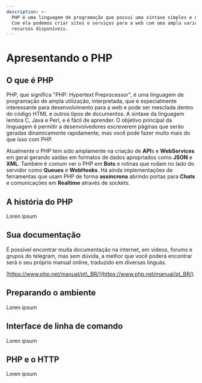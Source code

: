 ```yaml
---
description: >-
  PHP é uma linguagem de programação que possui uma sintaxe simples e dinâmica.
  Com ela podemos criar sites e serviços para a web com uma ampla variedade de
  recursos disponíveis.
---
```


# Apresentando o PHP

## O que é PHP

PHP, que significa "PHP: Hypertext Preprocessor", é uma linguagem de programação de ampla utilização, interpretada, que é especialmente interessante para desenvolvimento para a web e pode ser mesclada dentro do código HTML e outros tipos de documentos. A sintaxe da linguagem lembra C, Java e Perl, e é fácil de aprender. O objetivo principal da linguagem é permitir a desenvolvedores escreverem páginas que serão geradas dinamicamente rapidamente, mas você pode fazer muito mais do que isso com PHP.

Atualmente o PHP tem sido amplamente na criação de **API**s e **WebServices** em geral gerando saídas em formatos de dados apropriados como **JSON** e **XML**. Também é comum ver o PHP em **Bots** e rotinas que rodam no lado do servidor como **Queues** e **WebHooks**. Há ainda implementações de ferramentas que usam PHP de forma **assíncrona** abrindo portas para **Chats** e comunicações em **Realtime** através de sockets.

## A história do PHP

Loren ipsum

## Sua documentação

É possível encontrar muita documentação na internet, em videos, forums e grupos do telegram, mas sem dúvida, a melhor que você poderá encontrar será o seu próprio manual online, traduzido em diversas linguás.

[https://www.php.net/manual/pt\_BR/](https://www.php.net/manual/pt_BR/)



## Preparando o ambiente

Loren ipsum

## Interface de linha de comando

Loren ipsum

## PHP e o HTTP

Loren ipsum

